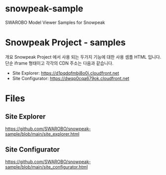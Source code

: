 # snowpeak-sample
SWAROBO Model Viewer Samples for Snowpeak

# Snowpeak Project - samples

개요
Snowpeak Project 에서 사용 되는 두가지 기능에 대한 사용 셈플 HTML 입니다.
단순 iframe 형태이고 각각의 CDN 주소는 다음과 같습니다.

* Site Explorer: https://d1pqdqfmbj8o0i.cloudfront.net
* Site Configurator: https://dwqp0cqa679ok.cloudfront.net

# Files
## Site Explorer
https://github.com/SWAROBO/snowpeak-sample/blob/main/site_explorer.html

## Site Configurator
https://github.com/SWAROBO/snowpeak-sample/blob/main/site_configurator.html
